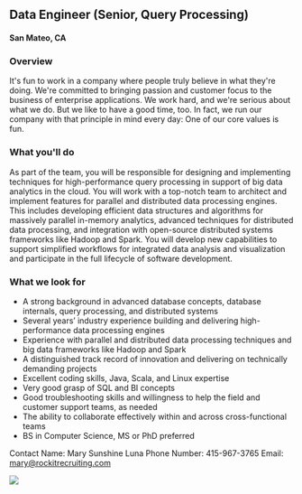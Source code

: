 ## Data Engineer (Senior, Query Processing)
#### San Mateo, CA

### Overview
It's fun to work in a company where people truly believe in what they're doing. We're committed to bringing passion and customer focus to the business of enterprise applications. We work hard, and we're serious about what we do. But we like to have a good time, too. In fact, we run our company with that principle in mind every day: One of our core values is fun.

### What you'll do
As part of the team, you will be responsible for designing and implementing techniques for high-performance query processing in support of big data analytics in the cloud.  You will work with a top-notch team to architect and implement features for parallel and distributed data processing engines.  This includes developing efficient data structures and algorithms for massively parallel in-memory analytics, advanced techniques for distributed data processing, and integration with open-source distributed systems frameworks like Hadoop and Spark. You will develop new capabilities to support simplified workflows for integrated data analysis and visualization and participate in the full lifecycle of software development.

### What we look for
+	A strong background in advanced database concepts, database internals, query processing, and distributed systems
+	Several years’ industry experience building and delivering high-performance data processing engines
+	Experience with parallel and distributed data processing techniques and big data frameworks like Hadoop and Spark
+	A distinguished track record of innovation and delivering on technically demanding projects
+	Excellent coding skills, Java, Scala, and Linux expertise
+	Very good grasp of SQL and BI concepts
+	Good troubleshooting skills and willingness to help the field and customer support teams, as needed
+	The ability to collaborate effectively within and across cross-functional teams
+	BS in Computer Science, MS or PhD preferred

Contact
Name: Mary Sunshine Luna
Phone Number: 415-967-3765
Email: mary@rockitrecruiting.com


[<img src='https://dabuttonfactory.com/button.png?t=Apply&f=Calibri-Bold&ts=24&tc=fff&tshs=1&tshc=000&hp=20&vp=8&c=5&bgt=gradient&bgc=3d85c6&ebgc=073763'>](https://letsrockit.co/users/auth/github?job_id=v29ya2rheq-data-engineer-senior-query-processing)
